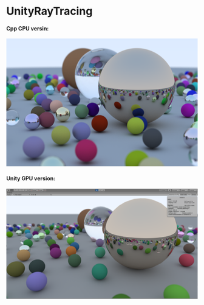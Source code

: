 # UnityRayTracing



#### Cpp CPU versin:

![CPU version](docs/ch12-Final-Scene_ns_500.png)

#### Unity GPU version:

![CPU version](docs/ch12-gpu.png)